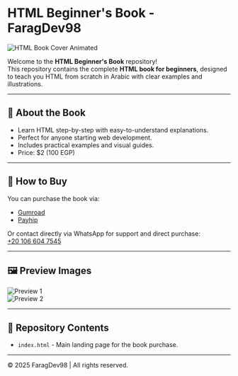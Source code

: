 # HTML Beginner's Book - FaragDev98

![HTML Book Cover Animated](https://media.giphy.com/media/3o7TKtnuHOHHUjR38Y/giphy.gif)

Welcome to the **HTML Beginner's Book** repository!  
This repository contains the complete **HTML book for beginners**, designed to teach you HTML from scratch in Arabic with clear examples and illustrations.

---

## 📘 About the Book

- Learn HTML step-by-step with easy-to-understand explanations.  
- Perfect for anyone starting web development.  
- Includes practical examples and visual guides.  
- Price: $2 (100 EGP)

---

## 🚀 How to Buy

You can purchase the book via:

- [Gumroad](https://faragdev98.gumroad.com/l/htmlbook)  
- [Payhip](https://payhip.com/b/2cJWp)  

Or contact directly via WhatsApp for support and direct purchase:  
[+20 106 604 7545](https://wa.me/201066047545)

---

## 🖼️ Preview Images

![Preview 1](https://i.postimg.cc/149htyPb/premium_photo-1720534084908-bd8dca31a658.jpg)  
![Preview 2](https://i.postimg.cc/149htyPb/premium_photo-1721076216291-063e5f9d3141.jpg)

---

## 📄 Repository Contents

- `index.html` - Main landing page for the book purchase.

---

© 2025 FaragDev98 | All rights reserved.
